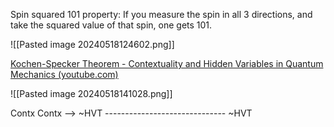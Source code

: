 Spin squared 101 property: If you measure the spin in all 3 directions, and take the squared value of that spin, one gets 101.



![[Pasted image 20240518124602.png]]

[Kochen-Specker Theorem - Contextuality and Hidden Variables in Quantum Mechanics (youtube.com)](https://www.youtube.com/watch?v=jXI7BPvA2Ok&ab_channel=TheCynicalPhilosopher)

![[Pasted image 20240518141028.png]]

Contx
Contx --> ~HVT
\------------------------------
~HVT




